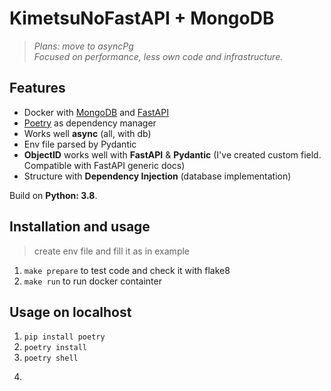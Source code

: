 # KimetsuNoFastAPI + MongoDB    

>*Plans: move to asyncPg     
Focused on performance, less own code and infrastructure.*

## Features 

- Docker with [MongoDB](https://www.mongodb.com) and [FastAPI](http://fastapi.tiangolo.com)  
- [Poetry](https://python-poetry.org) as dependency manager    
- Works well **async** (all, with db)  
- Env file parsed by Pydantic    
- **ObjectID** works well with **FastAPI** & **Pydantic** (I've created custom field. Compatible with FastAPI generic docs)    
- Structure with **Dependency Injection** (database implementation)    

Build on **Python: 3.8**.    


## Installation and usage 
> create env file and fill it as in example
1. ```make prepare``` to test code and check it with flake8
2. ```make run``` to run docker containter
## Usage on localhost
1. ```pip install poetry```
2. ```poetry install```
3. ```poetry shell```
4. ```uvicorn app.main:app --bind "0.0.0.0" --port "8000" --reload --workers 2
